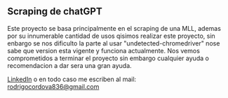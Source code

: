 ## Scraping de chatGPT
Este proyecto se basa principalmente en el scraping de una MLL, ademas por su innumerable cantidad de usos qisimos realizar este proyecto, sin enbargo se nos dificulto la parte al usar "undetected-chromedriver" nose sabe que version esta vigente y funciona actualmente.
Nos vemos comprometidos a terminar el proyecto sin embargo cualquier ayuda o recomendacion a dar sera una gran ayuda.

[LinkedIn](https://www.linkedin.com/in/rodrigo-cordova-2a36b91ab/) o en todo caso me escriben al mail: rodrigocordova836@gmail.com
